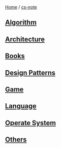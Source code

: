 [Home](https://mengxianbin.github.io) /
[cs-note](https://mengxianbin.github.io/cs-note/content)

## [Algorithm](https://mengxianbin.github.io/cs-note/content/Algorithm/)

## [Architecture](https://mengxianbin.github.io/cs-note/content/Architecture/)

## [Books](https://mengxianbin.github.io/cs-note/content/Books/)

## [Design Patterns](https://mengxianbin.github.io/cs-note/content/Design%20Patterns/)

## [Game](https://mengxianbin.github.io/cs-note/content/Game/)

## [Language](https://mengxianbin.github.io/cs-note/content/Language/)

## [Operate System](https://mengxianbin.github.io/cs-note/content/Operate%20System/)

## [Others](https://mengxianbin.github.io/cs-note/content/Others/)
